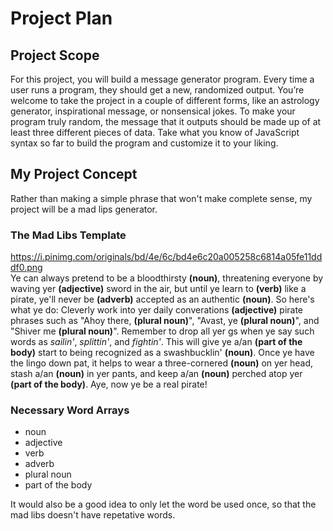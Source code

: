 # Project Plan
## Project Scope
For this project, you will build a message generator program. Every time a user runs a program, they should get a new, randomized output. You’re welcome to take the project in a couple of different forms, like an astrology generator, inspirational message, or nonsensical jokes. To make your program truly random, the message that it outputs should be made up of at least three different pieces of data. Take what you know of JavaScript syntax so far to build the program and customize it to your liking.
## My Project Concept
Rather than making a simple phrase that won't make complete sense, my project will be a mad lips generator.
### The Mad Libs Template
https://i.pinimg.com/originals/bd/4e/6c/bd4e6c20a005258c6814a05fe11dddf0.png <br>
Ye can always pretend to be a bloodthirsty **(noun)**, threatening everyone by waving yer **(adjective)** sword in the air, but until ye learn to **(verb)** like a pirate, ye'll never be **(adverb)** accepted as an authentic **(noun)**. So here's what ye do: Cleverly work into yer daily converations **(adjective)** pirate phrases such as "Ahoy there, **(plural noun)**", "Avast, ye **(plural noun)**", and "Shiver me **(plural noun)**". Remember to drop all yer gs when ye say such words as *sailin'*, *splittin'*, and *fightin'*. This will give ye a/an **(part of the body)** start to being recognized as a swashbucklin' **(noun)**. Once ye have the lingo down pat, it helps to wear a three-cornered **(noun)** on yer head, stash a/an **(noun)** in yer pants, and keep a/an **(noun)** perched atop yer **(part of the body)**. Aye, now ye be a real pirate!

### Necessary Word Arrays
- noun
- adjective
- verb
- adverb
- plural noun
- part of the body

It would also be a good idea to only let the word be used once, so that the mad libs doesn't have repetative words.